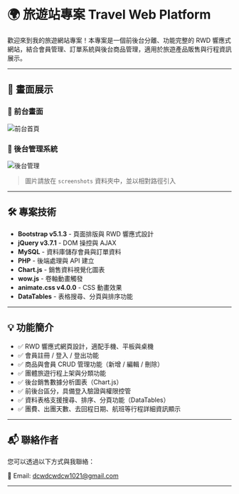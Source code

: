 # 🌍 旅遊站專案 Travel Web Platform

歡迎來到我的旅遊網站專案！本專案是一個前後台分離、功能完整的 RWD 響應式網站，結合會員管理、訂單系統與後台商品管理，適用於旅遊產品販售與行程資訊展示。

---

## 📸 畫面展示

### 🔷 前台畫面

![前台首頁](../images/screenshots/首頁.jpg)

### 🔶 後台管理系統

![後台管理](images/screenshots/backend.jpg)

> 圖片請放在 `screenshots` 資料夾中，並以相對路徑引入

---

## 🛠️ 專案技術

- **Bootstrap v5.1.3** - 頁面排版與 RWD 響應式設計
- **jQuery v3.7.1** - DOM 操控與 AJAX
- **MySQL** - 資料庫儲存會員與訂單資料
- **PHP** - 後端處理與 API 建立
- **Chart.js** - 銷售資料視覺化圖表
- **wow.js** - 卷軸動畫觸發
- **animate.css v4.0.0** - CSS 動畫效果
- **DataTables** - 表格搜尋、分頁與排序功能

---

## 💡 功能簡介

- ✅ RWD 響應式網頁設計，適配手機、平板與桌機
- ✅ 會員註冊 / 登入 / 登出功能
- ✅ 商品與會員 CRUD 管理功能（新增 / 編輯 / 刪除）
- ✅ 團體旅遊行程上架與分類功能
- ✅ 後台銷售數據分析圖表（Chart.js）
- ✅ 前後台區分，具備登入驗證與權限控管
- ✅ 資料表格支援搜尋、排序、分頁功能（DataTables）
- ✅ 團費、出團天數、去回程日期、航班等行程詳細資訊顯示

---

## 📬 聯絡作者

您可以透過以下方式與我聯絡：

📧 Email: [dcwdcwdcw1021@gmail.com](mailto:dcwdcwdcw1021@gmail.com)

---

